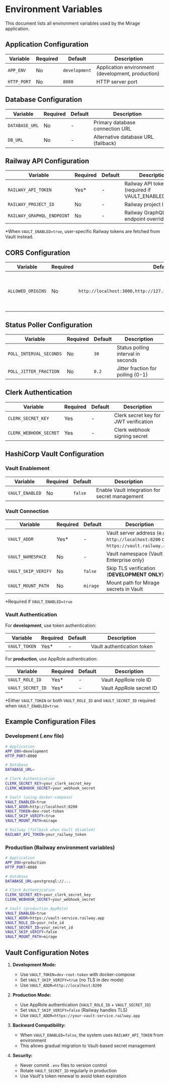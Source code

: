 # Environment Variables

This document lists all environment variables used by the Mirage application.

## Application Configuration

| Variable | Required | Default | Description |
|----------|----------|---------|-------------|
| `APP_ENV` | No | `development` | Application environment (development, production) |
| `HTTP_PORT` | No | `8080` | HTTP server port |

## Database Configuration

| Variable | Required | Default | Description |
|----------|----------|---------|-------------|
| `DATABASE_URL` | No | - | Primary database connection URL |
| `DB_URL` | No | - | Alternative database URL (fallback) |

## Railway API Configuration

| Variable | Required | Default | Description |
|----------|----------|---------|-------------|
| `RAILWAY_API_TOKEN` | Yes* | - | Railway API token (required if VAULT_ENABLED=false) |
| `RAILWAY_PROJECT_ID` | No | - | Railway project ID |
| `RAILWAY_GRAPHQL_ENDPOINT` | No | - | Railway GraphQL endpoint override |

*When `VAULT_ENABLED=true`, user-specific Railway tokens are fetched from Vault instead.

## CORS Configuration

| Variable | Required | Default | Description |
|----------|----------|---------|-------------|
| `ALLOWED_ORIGINS` | No | `http://localhost:3000,http://127.0.0.1:3000,http://localhost:3002` | Comma-separated list of allowed CORS origins |

## Status Poller Configuration

| Variable | Required | Default | Description |
|----------|----------|---------|-------------|
| `POLL_INTERVAL_SECONDS` | No | `30` | Status polling interval in seconds |
| `POLL_JITTER_FRACTION` | No | `0.2` | Jitter fraction for polling (0-1) |

## Clerk Authentication

| Variable | Required | Default | Description |
|----------|----------|---------|-------------|
| `CLERK_SECRET_KEY` | Yes | - | Clerk secret key for JWT verification |
| `CLERK_WEBHOOK_SECRET` | Yes | - | Clerk webhook signing secret |

## HashiCorp Vault Configuration

### Vault Enablement

| Variable | Required | Default | Description |
|----------|----------|---------|-------------|
| `VAULT_ENABLED` | No | `false` | Enable Vault integration for secret management |

### Vault Connection

| Variable | Required | Default | Description |
|----------|----------|---------|-------------|
| `VAULT_ADDR` | Yes* | - | Vault server address (e.g., `http://localhost:8200` or `https://vault.railway.app`) |
| `VAULT_NAMESPACE` | No | - | Vault namespace (Vault Enterprise only) |
| `VAULT_SKIP_VERIFY` | No | `false` | Skip TLS verification (**DEVELOPMENT ONLY**) |
| `VAULT_MOUNT_PATH` | No | `mirage` | Mount path for Mirage secrets in Vault |

*Required if `VAULT_ENABLED=true`

### Vault Authentication

For **development**, use token authentication:

| Variable | Required | Default | Description |
|----------|----------|---------|-------------|
| `VAULT_TOKEN` | Yes* | - | Vault authentication token |

For **production**, use AppRole authentication:

| Variable | Required | Default | Description |
|----------|----------|---------|-------------|
| `VAULT_ROLE_ID` | Yes* | - | Vault AppRole role ID |
| `VAULT_SECRET_ID` | Yes* | - | Vault AppRole secret ID |

*Either `VAULT_TOKEN` or both `VAULT_ROLE_ID` and `VAULT_SECRET_ID` required when `VAULT_ENABLED=true`

## Example Configuration Files

### Development (.env file)

```bash
# Application
APP_ENV=development
HTTP_PORT=8080

# Database
DATABASE_URL=

# Clerk Authentication
CLERK_SECRET_KEY=your_clerk_secret_key
CLERK_WEBHOOK_SECRET=your_webhook_secret

# Vault (using docker-compose)
VAULT_ENABLED=true
VAULT_ADDR=http://localhost:8200
VAULT_TOKEN=dev-root-token
VAULT_SKIP_VERIFY=true
VAULT_MOUNT_PATH=mirage

# Railway (fallback when Vault disabled)
RAILWAY_API_TOKEN=your_railway_token
```

### Production (Railway environment variables)

```bash
# Application
APP_ENV=production
HTTP_PORT=8080

# Database
DATABASE_URL=postgresql://...

# Clerk Authentication
CLERK_SECRET_KEY=your_clerk_secret_key
CLERK_WEBHOOK_SECRET=your_webhook_secret

# Vault (production AppRole)
VAULT_ENABLED=true
VAULT_ADDR=https://vault-service.railway.app
VAULT_ROLE_ID=your_role_id
VAULT_SECRET_ID=your_secret_id
VAULT_SKIP_VERIFY=false
VAULT_MOUNT_PATH=mirage
```

## Vault Configuration Notes

1. **Development Mode:**
   - Use `VAULT_TOKEN=dev-root-token` with docker-compose
   - Set `VAULT_SKIP_VERIFY=true` (no TLS in dev mode)
   - Use `VAULT_ADDR=http://localhost:8200`

2. **Production Mode:**
   - Use AppRole authentication (`VAULT_ROLE_ID` + `VAULT_SECRET_ID`)
   - Set `VAULT_SKIP_VERIFY=false` (Railway handles TLS)
   - Use `VAULT_ADDR=https://your-vault-service.railway.app`

3. **Backward Compatibility:**
   - When `VAULT_ENABLED=false`, the system uses `RAILWAY_API_TOKEN` from environment
   - This allows gradual migration to Vault-based secret management

4. **Security:**
   - Never commit `.env` files to version control
   - Rotate `VAULT_SECRET_ID` regularly in production
   - Use Vault's token renewal to avoid token expiration


